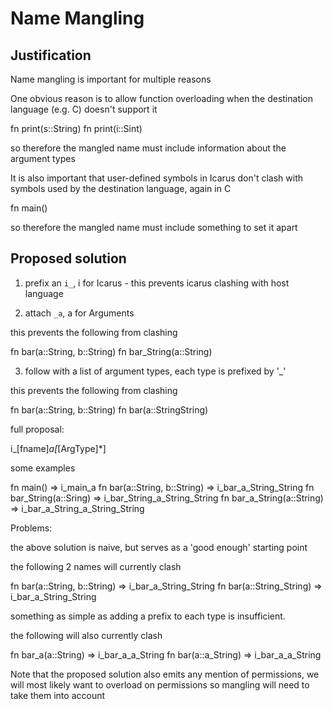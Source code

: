 Name Mangling
=============

Justification
-------------
Name mangling is important for multiple reasons

One obvious reason is to allow function overloading when the destination language
(e.g. C) doesn't support it

  fn print(s::String)
  fn print(i::Sint)

so therefore the mangled name must include information about the argument types


It is also important that user-defined symbols in Icarus don't clash with
symbols used by the destination language, again in C

  fn main()

so therefore the mangled name must include something to set it apart


Proposed solution
-----------------

1) prefix an `i_`, i for Icarus - this prevents icarus clashing with host language


2) attach `_a`, a for Arguments

  this prevents the following from clashing

  fn bar(a::String, b::String)
  fn bar_String(a::String)


3) follow with a list of argument types, each type is prefixed by '_'

  this prevents the following from clashing

  fn bar(a::String, b::String)
  fn bar(a::StringString)


full proposal:

  i_[fname]_a[_[ArgType]*]


some examples


  fn main() => i_main_a
  fn bar(a::String, b::String) => i_bar_a_String_String
  fn bar_String(a::Sring) => i_bar_String_a_String_String
  fn bar_a_String(a::String) => i_bar_a_String_a_String_String


Problems:

the above solution is naive, but serves as a 'good enough' starting point

the following 2 names will currently clash

  fn bar(a::String, b::String) => i_bar_a_String_String
  fn bar(a::String_String) => i_bar_a_String_String

something as simple as adding a prefix to each type is insufficient.

the following will also currently clash

  fn bar_a(a::String) => i_bar_a_a_String
  fn bar(a::a_String) => i_bar_a_a_String

Note that the proposed solution also emits any mention of permissions,
we will most likely want to overload on permissions so mangling will need
to take them into account


